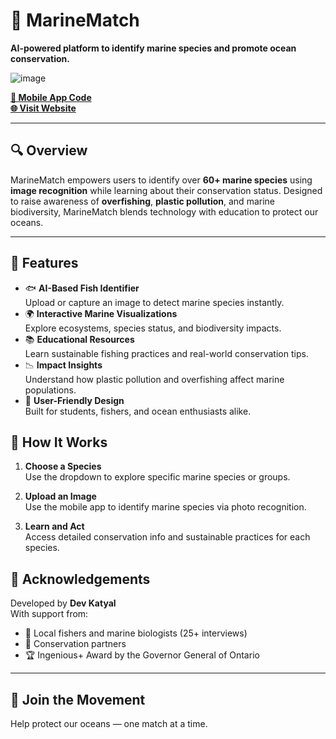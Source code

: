 # 🌊 MarineMatch  
**AI-powered platform to identify marine species and promote ocean conservation.**

 ![image](https://github.com/user-attachments/assets/8a8a0f33-7e51-4813-b9d9-32408ef739a5)

[**📱 Mobile App Code**](https://github.com/dkaty123/MarineMatch)  
[**🌐 Visit Website**](https://dkaty123.github.io/MarineMatchWeb/index.html)

---

## 🔍 Overview
MarineMatch empowers users to identify over **60+ marine species** using **image recognition** while learning about their conservation status. Designed to raise awareness of **overfishing**, **plastic pollution**, and marine biodiversity, MarineMatch blends technology with education to protect our oceans.

---

## 🚀 Features

- 🐟 **AI-Based Fish Identifier**  
  Upload or capture an image to detect marine species instantly.
- 🌍 **Interactive Marine Visualizations**  
  Explore ecosystems, species status, and biodiversity impacts.
- 📚 **Educational Resources**  
  Learn sustainable fishing practices and real-world conservation tips.
- 📉 **Impact Insights**  
  Understand how plastic pollution and overfishing affect marine populations.
- 🎯 **User-Friendly Design**  
  Built for students, fishers, and ocean enthusiasts alike.

## 📱 How It Works

1. **Choose a Species**  
   Use the dropdown to explore specific marine species or groups.

2. **Upload an Image**  
   Use the mobile app to identify marine species via photo recognition.

3. **Learn and Act**  
   Access detailed conservation info and sustainable practices for each species.


## 👥 Acknowledgements

Developed by **Dev Katyal**  
With support from:  
- 🧠 Local fishers and marine biologists (25+ interviews)  
- 🌿 Conservation partners  
- 🏆 Ingenious+ Award by the Governor General of Ontario

---

## 🐬 Join the Movement

Help protect our oceans — one match at a time.




